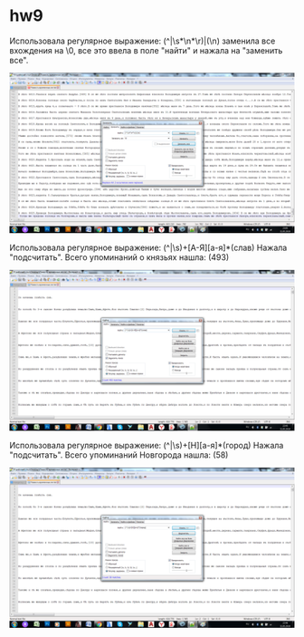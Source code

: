 # hw9
Использовала регулярное выражение: (^|\s*\n*\r)|(\n) заменила все вхождения на \0, все это ввела в поле "найти" и нажала на "заменить все".

![](https://github.com/dobrovolskayayana/hw9/blob/master/%D1%81%D0%BA%D1%80%D0%B8%D0%BD1.png?raw=true)

Использовала регулярное выражение: (^|\s)+[А-Я][а-я]*(слав) Нажала "подсчитать". Всего упоминаний о князьях нашла: (493)

![](https://github.com/dobrovolskayayana/hw9/blob/master/%D1%81%D0%BA%D1%80%D0%B8%D0%BD2.png?raw=true)

Использовала регулярное выражение: (^|\s)+[Н][а-я]*(город) Нажала "подсчитать". Всего упоминаний Новгорода нашла: (58)

![](https://github.com/dobrovolskayayana/hw9/blob/master/%D1%81%D0%BA%D1%80%D0%B8%D0%BD3.png?raw=true)

